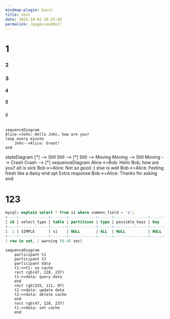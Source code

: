 ```yaml
---
mindmap-plugin: basic
title: test
date: 2023-10-02 16:25:05
permalink: /pages/eeb9e7/
---
```

# 1
### 2
### 3
#### 4
##### 5
###### 6

```mermaid
sequenceDiagram
Alice->John: Hello John, how are you?
loop every minute
    John-->Alice: Great!
end
```

<mermaid>
stateDiagram
  [*] --> Still
  Still --> [*]
  Still --> Moving
  Moving --> Still
  Moving --> Crash
  Crash --> [*]
</mermaid>

<mermaid>
sequenceDiagram
    Alice->>Bob: Hello Bob, how are you?
    alt is sick
        Bob->>Alice: Not so good :(
    else is well
        Bob->>Alice: Feeling fresh like a daisy
    end
    opt Extra response
        Bob->>Alice: Thanks for asking
    end
</mermaid>

# 123
```sql
mysql> explain select * from s1 where common_field = 'a';
+----+-------------+-------+------------+------+---------------+------+---------+------+------+----------+-------------+
| id | select_type | table | partitions | type | possible_keys | key  | key_len | ref  | rows | filtered | Extra       |
+----+-------------+-------+------------+------+---------------+------+---------+------+------+----------+-------------+
|  1 | SIMPLE      | s1    | NULL       | ALL  | NULL          | NULL | NULL    | NULL | 9636 |    10.00 | Using where |
+----+-------------+-------+------------+------+---------------+------+---------+------+------+----------+-------------+
1 row in set, 1 warning (0.40 sec)
```


```mermaid
sequenceDiagram
	participant t1
	participant t2
	participant data
	t1->>t1: no cache
	rect rgb(47, 128, 237)
	t1->>data: query data
	end
	rect rgb(255, 111, 97)
	t2->>data: update data
	t2->>data: delete cache
	end
	rect rgb(47, 128, 237)
	t1->>data: set cache
	end
```
